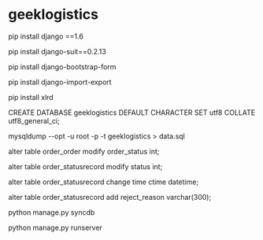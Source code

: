 # geeklogistics

pip install django ==1.6

pip install django-suit==0.2.13

pip install django-bootstrap-form 

pip install django-import-export

pip install xlrd

CREATE DATABASE geeklogistics DEFAULT CHARACTER SET utf8 COLLATE utf8_general_ci;

mysqldump --opt -u root -p -t geeklogistics > data.sql

alter table order_order modify order_status int;

alter table order_statusrecord modify status int;

alter table order_statusrecord change time ctime datetime;

alter table order_statusrecord add reject_reason varchar(300);

python manage.py syncdb

python manage.py runserver

